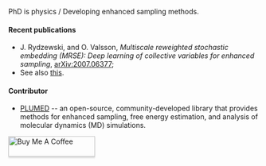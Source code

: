 PhD is physics / Developing enhanced sampling methods.

#### Recent publications
  - J. Rydzewski, and O. Valsson, *Multiscale reweighted stochastic embedding (MRSE): Deep learning of collective variables for enhanced sampling*, [arXiv:2007.06377](https://arxiv.org/abs/2007.06377);
  - See also [this](https://jakryd.github.io/publications).


#### Contributor

  - [PLUMED](https://www.plumed.org/) -- an open-source, community-developed library that provides methods for enhanced sampling, free energy estimation, and analysis of molecular dynamics (MD) simulations.


<a href="https://www.buymeacoffee.com/eigen" target="_blank"><img src="https://www.buymeacoffee.com/assets/img/custom_images/black_img.png" alt="Buy Me A Coffee" style="height: 41px !important;width: 174px !important;box-shadow: 0px 3px 2px 0px rgba(190, 190, 190, 0.5) !important;-webkit-box-shadow: 0px 3px 2px 0px rgba(190, 190, 190, 0.5) !important;" ></a>
